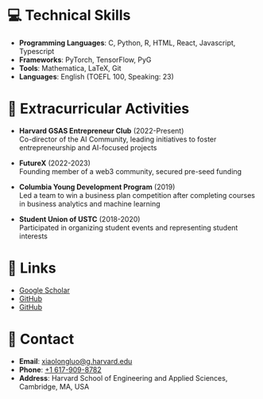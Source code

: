 # 💻 Technical Skills
- **Programming Languages**: C, Python, R, HTML, React, Javascript, Typescript
- **Frameworks**: PyTorch, TensorFlow, PyG
- **Tools**: Mathematica, LaTeX, Git
- **Languages**: English (TOEFL 100, Speaking: 23)

# 🌟 Extracurricular Activities
- **Harvard GSAS Entrepreneur Club** (2022-Present)  
  Co-director of the AI Community, leading initiatives to foster entrepreneurship and AI-focused projects

- **FutureX** (2022-2023)  
  Founding member of a web3 community, secured pre-seed funding

- **Columbia Young Development Program** (2019)  
  Led a team to win a business plan competition after completing courses in business analytics and machine learning

- **Student Union of USTC** (2018-2020)  
  Participated in organizing student events and representing student interests

# 🔗 Links
- [Google Scholar](https://scholar.google.com/citations?user=Pjx2DdQAAAAJ&hl=en)
- [GitHub](https://github.com/AaronLuo00)
- [GitHub](https://github.com/AaronLuo00)

# 📧 Contact
- **Email**: [xiaolongluo@g.harvard.edu](mailto:xiaolongluo@g.harvard.edu)
- **Phone**: [+1 617-909-8782](tel:+16179098782)
- **Address**: Harvard School of Engineering and Applied Sciences, Cambridge, MA, USA
